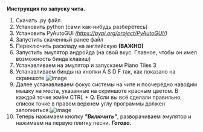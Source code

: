 <b>Инструкция по запуску чита.</b>
1. Скачать .py файл.
2. Установить python (сами как-нибудь разберётесь)
3. Установить PyAutoGUI <i>(https://pypi.org/project/PyAutoGUI/)</i>
4. Запустить скаченный ранее файл
5. Переключить раскладу на английскую <b>(ВАЖНО)</b>
6. Запустить эмулятор андройда (на свой вкус. Главное, чтобы он имел возможность бинда клавиш)
7. Устанавливаем на эмулятор и запускаем Piano Tiles 3
8. Устанавливаем бинды на кнопки A S D F так, как показано на скриншоте ![image](https://user-images.githubusercontent.com/55220741/110004644-b6903500-7d28-11eb-857a-350f6eb00ac8.png)
9. Далее устанавливаем фокус системы на чите и поочерёдно наводим мышку на места, указанные на скриншоте красным цветом. В каждой точке жмём CTRL + Q. Если вы всё сделали правильно, список точке в правом верхнем углу программы должен заполниться.![image](https://user-images.githubusercontent.com/55220741/110004864-f1926880-7d28-11eb-8c04-a9b4b03798eb.png)
10. Теперь нажимаем кнопку <i><b>"Включить"</b></i>, разворачиваем эмулятор и нажимаем на первую плитку песни. <i><b>Готово.</b></i>
